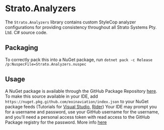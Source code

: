 # Strato.Analyzers
The `Strato.Analyzers` library contains custom StyleCop analyzer configurations for providing consistency throughout all Strato Systems Pty. Ltd. C# source code.

## Packaging
To correctly pack this into a NuGet package, run `dotnet pack -c Release /p:NuspecFile=Strato.Analyzers.nuspec`

## Usage
A NuGet package is available through the GitHub Package Repository [here](https://github.com/EoinAviation/Strato.Analyzers/packages/).
To make this source available in your IDE, add `https://nuget.pkg.github.com/eoinaviation/index.json` to your NuGet package feeds (Tutorials for [Visual Studio](https://docs.microsoft.com/en-us/nuget/consume-packages/install-use-packages-visual-studio#package-sources), [Rider](https://www.jetbrains.com/help/rider/Using_NuGet.html#sources))
Your IDE may prompt you for a username and password, use your GitHub username for the username, and you'll need a personal access token with read access to the GitHub Package registry for the password. More info [here](https://help.github.com/en/packages/using-github-packages-with-your-projects-ecosystem/configuring-dotnet-cli-for-use-with-github-packages)
